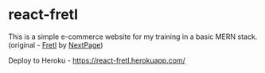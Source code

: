 # react-fretl
This is a simple e-commerce website for my training in a basic MERN stack. (original - [Fretl](http://fretl.od.ua/index.php?route=common/home) by [NextPage](http://nextpage.com.ua/))

Deploy to Heroku - https://react-fretl.herokuapp.com/